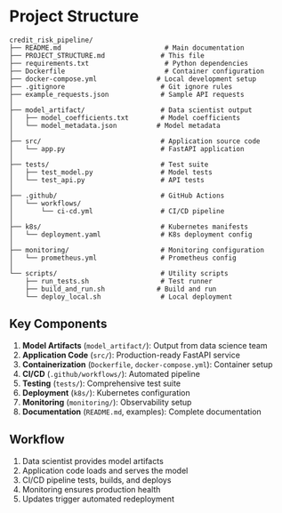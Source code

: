 # Project Structure

```
credit_risk_pipeline/
├── README.md                          # Main documentation
├── PROJECT_STRUCTURE.md              # This file
├── requirements.txt                   # Python dependencies
├── Dockerfile                         # Container configuration
├── docker-compose.yml               # Local development setup
├── .gitignore                        # Git ignore rules
├── example_requests.json             # Sample API requests
│
├── model_artifact/                   # Data scientist output
│   ├── model_coefficients.txt        # Model coefficients
│   └── model_metadata.json          # Model metadata
│
├── src/                              # Application source code
│   └── app.py                        # FastAPI application
│
├── tests/                            # Test suite
│   ├── test_model.py                 # Model tests
│   └── test_api.py                   # API tests
│
├── .github/                          # GitHub Actions
│   └── workflows/
│       └── ci-cd.yml                 # CI/CD pipeline
│
├── k8s/                              # Kubernetes manifests
│   └── deployment.yaml               # K8s deployment config
│
├── monitoring/                       # Monitoring configuration
│   └── prometheus.yml                # Prometheus config
│
└── scripts/                          # Utility scripts
    ├── run_tests.sh                  # Test runner
    ├── build_and_run.sh             # Build and run
    └── deploy_local.sh               # Local deployment
```

## Key Components

1. **Model Artifacts** (`model_artifact/`): Output from data science team
2. **Application Code** (`src/`): Production-ready FastAPI service
3. **Containerization** (`Dockerfile`, `docker-compose.yml`): Container setup
4. **CI/CD** (`.github/workflows/`): Automated pipeline
5. **Testing** (`tests/`): Comprehensive test suite
6. **Deployment** (`k8s/`): Kubernetes configuration
7. **Monitoring** (`monitoring/`): Observability setup
8. **Documentation** (`README.md`, examples): Complete documentation

## Workflow

1. Data scientist provides model artifacts
2. Application code loads and serves the model
3. CI/CD pipeline tests, builds, and deploys
4. Monitoring ensures production health
5. Updates trigger automated redeployment
